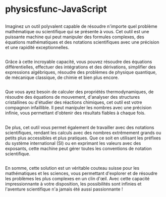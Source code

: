 # physicsfunc-JavaScript
##

Imaginez un outil polyvalent capable de résoudre n'importe quel problème mathématique ou scientifique qui se présente à vous. Cet outil est une puissante machine qui peut manipuler des formules complexes, des équations mathématiques et des notations scientifiques avec une précision et une rapidité exceptionnelles.
##
Grâce à cette incroyable capacité, vous pouvez résoudre des équations différentielles, effectuer des intégrations et des dérivations, simplifier des expressions algébriques, résoudre des problèmes de physique quantique, de mécanique classique, de chimie et bien plus encore.
##
Que vous ayez besoin de calculer des propriétés thermodynamiques, de résoudre des équations de mouvement, d'analyser des structures cristallines ou d'étudier des réactions chimiques, cet outil est votre compagnon infaillible. Il peut manipuler les nombres avec une précision infinie, vous permettant d'obtenir des résultats fiables à chaque fois.
##
De plus, cet outil vous permet également de travailler avec des notations scientifiques, rendant les calculs avec des nombres extrêmement grands ou petits plus accessibles et plus pratiques. Que ce soit en utilisant les préfixes du système international (SI) ou en exprimant les valeurs avec des exposants, cette machine peut gérer toutes les conventions de notation scientifique.
##
En somme, cette solution est un véritable couteau suisse pour les mathématiques et les sciences, vous permettant d'explorer et de résoudre les problèmes les plus complexes en un clin d'œil. Avec cette capacité impressionnante à votre disposition, les possibilités sont infinies et l'aventure scientifique n'a jamais été aussi passionnante !
